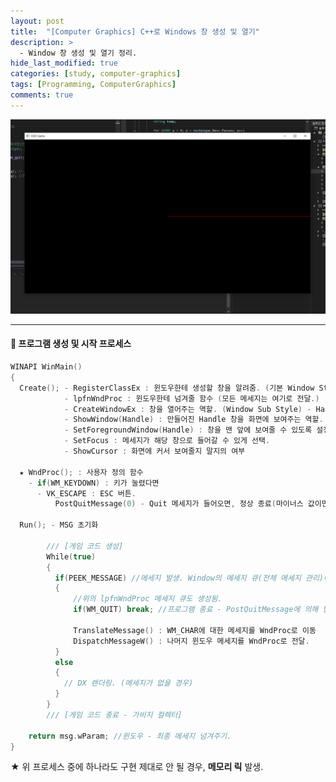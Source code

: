 ```yaml
---
layout: post
title:  "[Computer Graphics] C++로 Windows 창 생성 및 열기"
description: >
  - Window 창 생성 및 열기 정리.
hide_last_modified: true
categories: [study, computer-graphics]
tags: [Programming, ComputerGraphics]
comments: true
---
```


<p align="center">
  <img src="../../../assets/img/blog/computer_graphics/window_line.png" style="width: 832px; height: auto;" >
</p>

<!-- <span style="color:darkgray; font-size:14px;"> 이미지 출처 : </span> -->

-----

#### 📼 프로그램 생성 및 시작 프로세스

```cpp
WINAPI WinMain()
{
  Create(); - RegisterClassEx : 윈도우한테 생성할 창을 알려줌. (기본 Window Style) 
            - lpfnWndProc : 윈도우한테 넘겨줄 함수 (모든 메세지는 여기로 전달.)
            - CreateWindowEx : 창을 열어주는 역할. (Window Sub Style) - Handle 생성
            - ShowWindow(Handle) : 만들어진 Handle 창을 화면에 보여주는 역할.
            - SetForegroundWindow(Handle) : 창을 맨 앞에 보여줄 수 있도록 설정.
            - SetFocus : 메세지가 해당 창으로 들어갈 수 있게 선택.
            - ShowCursor : 화면에 커서 보여줄지 말지의 여부

  ★ WndProc(); : 사용자 정의 함수
    - if(WM_KEYDOWN) : 키가 눌렸다면
      - VK_ESCAPE : ESC 버튼.
          PostQuitMessage(0) - Quit 메세지가 들어오면, 정상 종료(마이너스 값이면 비정상 종료) - WM_QUIT 발생.

  Run(); - MSG 초기화

        /// [게임 코드 생성]
        While(true)
        {
          if(PEEK_MESSAGE) //메세지 발생. Window의 메세지 큐(전체 메세지 관리)에서 꺼내옴. 
          {             
              //위의 lpfnWndProc 메세지 큐도 생성됨. 
              if(WM_QUIT) break; //프로그램 종료 - PostQuitMessage에 의해 발생
              
              TranslateMessage() : WM_CHAR에 대한 메세지를 WndProc로 이동 
              DispatchMessageW() : 나머지 윈도우 메세지를 WndProc로 전달.
          }
          else 
          {
            // DX 렌더링. (메세지가 없을 경우)
          }
        }
        /// [게임 코드 종료 - 가비지 컬렉터]

    return msg.wParam; //윈도우 - 최종 메세지 넘겨주기.
}
```

★ 위 프로세스 중에 하나라도 구현 제대로 안 될 경우, **메모리 릭** 발생.